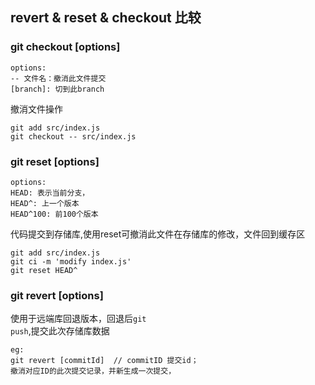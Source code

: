 ## revert & reset & checkout 比较

### git checkout [options]

```
options:
-- 文件名：撤消此文件提交
[branch]: 切到此branch
```

撤消文件操作
```
git add src/index.js
git checkout -- src/index.js
```

### git reset [options]
```
options: 
HEAD: 表示当前分支，
HEAD^: 上一个版本 
HEAD^100: 前100个版本
```
代码提交到存储库,使用reset可撤消此文件在存储库的修改，文件回到缓存区

```
git add src/index.js
git ci -m 'modify index.js'
git reset HEAD^
```

### git revert [options]
使用于远端库回退版本，回退后<code>git push</code>,提交此次存储库数据

```
eg:
git revert [commitId]  // commitID 提交id；
撤消对应ID的此次提交记录，并新生成一次提交，
```
